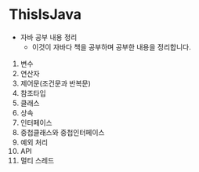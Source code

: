 # ThisIsJava
* 자바 공부 내용 정리
    * 이것이 자바다 책을 공부하며 공부한 내용을 정리합니다.

1. 변수
2. 연산자
3. 제어문(조건문과 반복문)
4. 참조타입
5. 클래스
6. 상속
7. 인터페이스
8. 중첩클래스와 중첩인터페이스
9. 예외 처리
10. API
11. 멀티 스레드
